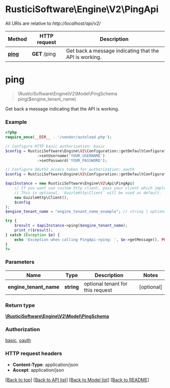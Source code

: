# RusticiSoftware\Engine\V2\PingApi

All URIs are relative to *http://localhost/api/v2/*

Method | HTTP request | Description
------------- | ------------- | -------------
[**ping**](PingApi.md#ping) | **GET** /ping | Get back a message indicating that the API is working.


# **ping**
> \RusticiSoftware\Engine\V2\Model\PingSchema ping($engine_tenant_name)

Get back a message indicating that the API is working.

### Example
```php
<?php
require_once(__DIR__ . '/vendor/autoload.php');

// Configure HTTP basic authorization: basic
$config = RusticiSoftware\Engine\V2\Configuration::getDefaultConfiguration()
              ->setUsername('YOUR_USERNAME')
              ->setPassword('YOUR_PASSWORD');

// Configure OAuth2 access token for authorization: oauth
$config = RusticiSoftware\Engine\V2\Configuration::getDefaultConfiguration()->setAccessToken('YOUR_ACCESS_TOKEN');

$apiInstance = new RusticiSoftware\Engine\V2\Api\PingApi(
    // If you want use custom http client, pass your client which implements `GuzzleHttp\ClientInterface`.
    // This is optional, `GuzzleHttp\Client` will be used as default.
    new GuzzleHttp\Client(),
    $config
);
$engine_tenant_name = "engine_tenant_name_example"; // string | optional tenant for this request

try {
    $result = $apiInstance->ping($engine_tenant_name);
    print_r($result);
} catch (Exception $e) {
    echo 'Exception when calling PingApi->ping: ', $e->getMessage(), PHP_EOL;
}
?>
```

### Parameters

Name | Type | Description  | Notes
------------- | ------------- | ------------- | -------------
 **engine_tenant_name** | **string**| optional tenant for this request | [optional]

### Return type

[**\RusticiSoftware\Engine\V2\Model\PingSchema**](../Model/PingSchema.md)

### Authorization

[basic](../../README.md#basic), [oauth](../../README.md#oauth)

### HTTP request headers

 - **Content-Type**: application/json
 - **Accept**: application/json

[[Back to top]](#) [[Back to API list]](../../README.md#documentation-for-api-endpoints) [[Back to Model list]](../../README.md#documentation-for-models) [[Back to README]](../../README.md)

